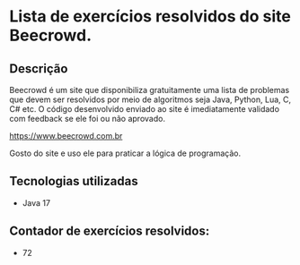 # Lista de exercícios resolvidos do site Beecrowd.

## Descrição

Beecrowd é um site que disponibiliza gratuitamente uma lista de problemas que devem ser resolvidos por meio de algoritmos seja Java, Python, Lua, C, C# etc.
O código desenvolvido enviado ao site é imediatamente validado com feedback se ele foi ou não aprovado.

https://www.beecrowd.com.br

Gosto do site e uso ele para praticar a lógica de programação.

## Tecnologias utilizadas

- Java 17

## Contador de exercícios resolvidos:
- 72
